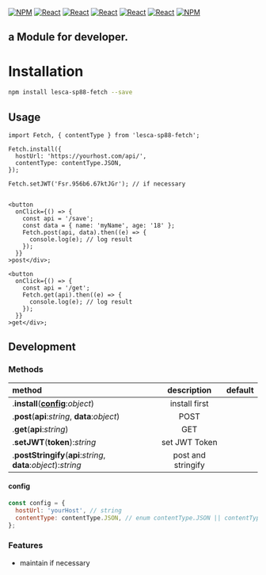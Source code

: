 [![NPM](https://img.shields.io/badge/NPM-ba443f?style=for-the-badge&logo=npm&logoColor=white)](https://www.npmjs.com/)
[![React](https://img.shields.io/badge/Node.js-43853D?style=for-the-badge&logo=node.js&logoColor=white)](https://nodejs.org/en/)
[![React](https://img.shields.io/badge/-ReactJs-61DAFB?style=for-the-badge&logo=react&logoColor=white)](https://zh-hant.reactjs.org/)
[![React](https://img.shields.io/badge/Less-1d365d?style=for-the-badge&logo=less&logoColor=white)](https://lesscss.org/)
[![React](https://img.shields.io/badge/HTML5-E34F26?style=for-the-badge&logo=html5&logoColor=white)](https://www.w3schools.com/html/)
[![React](https://img.shields.io/badge/-CSS3-1572B6?style=for-the-badge&logo=css3&logoColor=white)](https://www.w3schools.com/css/)
[![NPM](https://img.shields.io/badge/DEV-Jameshsu1125-9cf?style=for-the-badge)](https://www.npmjs.com/~jameshsu1125)

## a Module for developer.

# Installation

```sh
npm install lesca-sp88-fetch --save
```

## Usage

```JSX
import Fetch, { contentType } from 'lesca-sp88-fetch';

Fetch.install({
  hostUrl: 'https://yourhost.com/api/',
  contentType: contentType.JSON,
});

Fetch.setJWT('Fsr.956b6.67ktJGr'); // if necessary


<button
  onClick={() => {
    const api = '/save';
    const data = { name: 'myName', age: '18' };
    Fetch.post(api, data).then((e) => {
      console.log(e); // log result
    });
  }}
>post</div>;

<button
  onClick={() => {
    const api = '/get';
    Fetch.get(api).then((e) => {
      console.log(e); // log result
    });
  }}
>get</div>;
```

## Development

### Methods

| method                                                           |    description     | default |
| :--------------------------------------------------------------- | :----------------: | ------: |
| .**install**(**[config](#config)**:_object_)                     |   install first    |         |
| .**post**(**api**:_string_, **data**:_object_)                   |        POST        |         |
| .**get**(**api**:_string_)                                       |        GET         |         |
| .**setJWT**(**token**):_string_                                  |   set JWT Token    |         |
| .**postStringify**(**api**:_string_, **data**:_object_):_string_ | post and stringify |         |

#### config

```js
const config = {
  hostUrl: 'yourHost', // string
  contentType: contentType.JSON, // enum contentType.JSON || contentType.URL_ENCODED
};
```

### Features

- maintain if necessary
